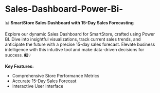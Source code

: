 # Sales-Dashboard-Power-Bi-
📊 **SmartStore Sales Dashboard with 15-Day Sales Forecasting**

Explore our dynamic Sales Dashboard for SmartStore, crafted using Power BI. Dive into insightful visualizations, track current sales trends, and anticipate the future with a precise 15-day sales forecast. Elevate  business intelligence with this intuitive tool and make data-driven decisions for success. 🛍️💡

**Key Features:**
- Comprehensive Store Performance Metrics
- Accurate 15-Day Sales Forecast
- Interactive User Interface
